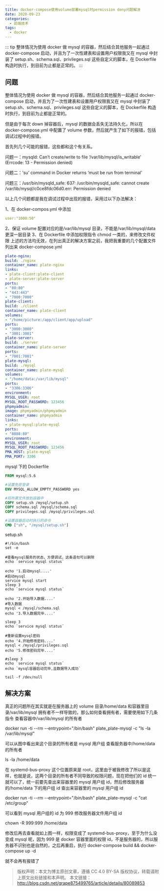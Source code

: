 ```yaml
---
title: docker-compose使用volume部署mysql时permission deny问题解决
date: 2020-09-23
categories: 
  - 前端技术
tags:
  - docker
---
```


::: tip
整体情况为使用 docker 做 mysql 的容器，然后结合其他服务一起通过 docker-compose 启动，并且为了一次性建表和设置用户权限我又在 mysql 中封装了 setup.sh、schema.sql、privileges.sql 这些自定义的脚本，在 Dockerfile 构造时执行，到目前为止都是正常的。
:::

<!-- more -->

## 问题

整体情况为使用 docker 做 mysql 的容器，然后结合其他服务一起通过 docker-compose 启动，并且为了一次性建表和设置用户权限我又在 mysql 中封装了 setup.sh、schema.sql、privileges.sql 这些自定义的脚本，在 Dockerfile 构造时执行，到目前为止都是正常的。

但是由于每次 down 掉容器后，mysql 的数据会丢失无法持久化，所以在 docker-compose.yml 中配置了 volume 参数，然后就产生了如下的报错，包括调试过程中的报错。

首先列几个可能的报错，这些都和这个有关系。

问题一：mysqld: Can’t create/write to file ‘/var/lib/mysql/is_writable’ (Errcode: 13 - Permission denied)

问题二：’su’ command in Docker returns ‘must be run from terminal’

问题三：/usr/bin/mysqld_safe: 637: /usr/bin/mysqld_safe: cannot create /var/lib/mysql/c0ce8fdc06d0.err: Permission denied

以上几个问题都是我在调试过程中出现的报错，采用过以下办法解决：

1、在 docker-compos.yml 中添加

```yaml
user:"1000:50"
```

2、保证 volume 配置对应的是/var/lib/mysql 目录，不能是/var/lib/mysql/data 更深一层目录
3、在 Dockerfile 中添加权限指令 chmod 一类的，来修改文件权限
上述的方法均无效，在列出真正的解决方案之前，我把我重要的几个配置文件列出来
docker-compose.yml

```yaml
plate-nginx:
build: ./nginx
container_name: plate-nginx
links:
- plate-client:plate-client
- plate-server:plate-server
ports:
- "80:80"
- "443:443"
- "7000:7000"
plate-client:
build: ./client
container_name: plate-client
volumes:
- "/home/picture:/app/client/app/upload"
ports:
- "3000:3000"
- "3001:3001"
plate-server:
build: ./server
container_name: plate-server
ports:
- "7001:7001"
plate-mysql:
build: ./mysql
container_name: plate-mysql
volumes:
- "/home/data:/var/lib/mysql"
ports:
- "3306:3306"
environment:
MYSQL_USER: root
MYSQL_ROOT_PASSWORD: 123456
phpmyadmin:
image: phpmyadmin/phpmyadmin
container_name: phpmyadmin
links:
- plate-mysql:plate-mysql
ports:
- "8888:80"
environment:
MYSQL_USER: root
MYSQL_ROOT_PASSWORD: 123456
PMA_HOST: plate-mysql
PMA_PORT: 3306
```

mysql 下的 Dockerfile

```Dockerfile
FROM mysql:5.6

#设置免密登录
ENV MYSQL_ALLOW_EMPTY_PASSWORD yes

#将所需文件放到容器中
COPY setup.sh /mysql/setup.sh
COPY schema.sql /mysql/schema.sql
COPY privileges.sql /mysql/privileges.sql

#设置容器启动时执行的命令
CMD ["sh", "/mysql/setup.sh"]
```

setup.sh

```shell
#!/bin/bash
set -e

#查看mysql服务的状态，方便调试，这条语句可以删除
echo `service mysql status`

echo '1.启动mysql....'
#启动mysql
service mysql start
sleep 3
echo `service mysql status`

echo '2.开始导入数据....'
#导入数据
mysql < /mysql/schema.sql
echo '3.导入数据完毕....'

sleep 3
echo `service mysql status`

#重新设置mysql密码
echo '4.开始修改密码....'
mysql < /mysql/privileges.sql
echo '5.修改密码完毕....'

#sleep 3
echo `service mysql status`
echo `mysql容器启动完毕,且数据导入成功`

tail -f /dev/null
```

## 解决方案

真正的问题所在其实就是在服务器上的 volume 目录/home/data 和容器里目录/var/lib/mysql 拥有者不一样导致的，那么如何查看拥有者，需要使用如下几条指令
查看容器中/var/lib/mysql 的所有者

docker run -ti --rm --entrypoint="/bin/bash" plate_plate-mysql -c "ls -la /var/lib/mysql"

可以从图中看出来这个目录的所有者是 mysql 用户组
查看服务器中/home/data 的所有者

ls -la /home/data

在 systemd-bus-proxy 这个位置原来是 root，这里由于被我修改了所以是这样，也就是说，这两个目录的所有者不同导致的权限问题，现在把他们的 id 统一就可以了，统一前要先查出来容器里的 mysql 用户组 id，然后修改服务器的/home/data 下的用户组 id
查出来容器里的 mysql 用户组 id

docker run -ti --rm --entrypoint="/bin/bash" plate_plate-mysql -c "cat /etc/group"

可以看到 mysql 用户组的 id 为 999
修改服务器文件用户组 id

chown -R 999:999 /home/data

修改后再去查看就如上图一样，权限变成了 systemd-bus-proxy，至于为什么没变成 mysql 呢，因为 999 是 docker 容器里面的权限 id，不是服务器的，所以服务器不识别也是自然的，之后再重启，执行
docker-compose build && docker-compose up -d

就不会再有报错了

> 版权声明：本文为博主原创文章，遵循 CC 4.0 BY-SA 版权协议，转载请附上原文出处链接和本声明。
> 本文链接：http://blog.csdn.net/grape875499765/article/details/80089853
